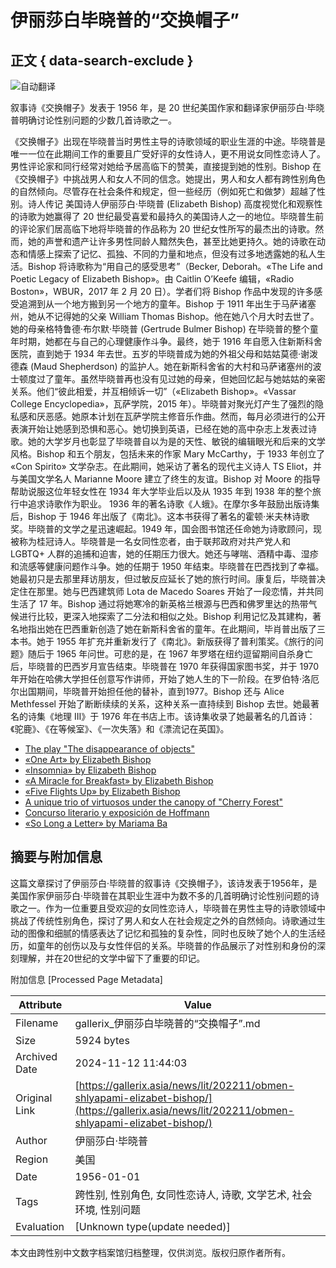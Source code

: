 # 伊丽莎白毕晓普的“交换帽子”

## 正文 { data-search-exclude }


![自动翻译](https://cdn.gallerix.asia/x/src/var/gtrans48.png)

叙事诗《交换帽子》发表于 1956 年，是 20 世纪美国作家和翻译家伊丽莎白·毕晓普明确讨论性别问题的少数几首诗歌之一。

《交换帽子》出现在毕晓普当时男性主导的诗歌领域的职业生涯的中途。毕晓普是唯一一位在此期间工作的重要且广受好评的女性诗人，更不用说女同性恋诗人了。男性评论家和同行经常对她给予居高临下的赞美，直接提到她的性别。Bishop 在《交换帽子》中挑战男人和女人不同的信念。她提出，男人和女人都有跨性别角色的自然倾向。尽管存在社会条件和规定，但一些经历（例如死亡和做梦）超越了性别。诗人传记 美国诗人伊丽莎白·毕晓普 (Elizabeth Bishop) 高度视觉化和观察性的诗歌为她赢得了 20 世纪最受喜爱和最持久的美国诗人之一的地位。毕晓普生前的评论家们居高临下地将毕晓普的作品称为 20 世纪女性所写的最杰出的诗歌。然而，她的声誉和遗产让许多男性同龄人黯然失色，甚至比她更持久。她的诗歌在动态和情感上探索了记忆、孤独、不同的力量和地点，但没有过多地透露她的私人生活。Bishop 将诗歌称为“用自己的感受思考”（Becker, Deborah。«The Life and Poetic Legacy of Elizabeth Bishop»。由 Caitlin O’Keefe 编辑，«Radio Boston»，WBUR，2017 年 2 月 20 日）。学者们将 Bishop 作品中发现的许多感受追溯到从一个地方搬到另一个地方的童年。Bishop 于 1911 年出生于马萨诸塞州，她从不记得她的父亲 William Thomas Bishop。他在她八个月大时去世了。她的母亲格特鲁德·布尔默·毕晓普 (Gertrude Bulmer Bishop) 在毕晓普的整个童年时期，她都在与自己的心理健康作斗争。最终，她于 1916 年自愿入住新斯科舍医院，直到她于 1934 年去世。五岁的毕晓普成为她的外祖父母和姑姑莫德·谢泼德森 (Maud Shepherdson) 的监护人。她在新斯科舍省的大村和马萨诸塞州的波士顿度过了童年。虽然毕晓普再也没有见过她的母亲，但她回忆起与她姑姑的亲密关系。他们“彼此相爱，并互相倾诉一切”（«Elizabeth Bishop»。«Vassar College Encyclopedia»，瓦萨学院，2015 年）。毕晓普对聚光灯产生了强烈的隐私感和厌恶感。她原本计划在瓦萨学院主修音乐作曲。然而，每月必须进行的公开表演开始让她感到恐惧和恶心。她切换到英语，已经在她的高中杂志上发表过诗歌。她的大学岁月也彰显了毕晓普自以为是的天性、敏锐的编辑眼光和后来的文学风格。Bishop 和五个朋友，包括未来的作家 Mary McCarthy，于 1933 年创立了 «Con Spirito» 文学杂志。在此期间，她采访了著名的现代主义诗人 TS Eliot，并与美国文学名人 Marianne Moore 建立了终生的友谊。Bishop 对 Moore 的指导帮助说服这位年轻女性在 1934 年大学毕业后以及从 1935 年到 1938 年的整个旅行中追求诗歌作为职业。 1936 年的著名诗歌《人蛾》。在摩尔多年鼓励出版诗集后，Bishop 于 1946 年出版了《南北》。这本书获得了著名的霍顿·米夫林诗歌奖。毕晓普的文学之星迅速崛起。1949 年，国会图书馆还任命她为诗歌顾问，现被称为桂冠诗人。毕晓普是一名女同性恋者，由于联邦政府对共产党人和 LGBTQ+ 人群的追捕和迫害，她的任期压力很大。她还与哮喘、酒精中毒、湿疹和流感等健康问题作斗争。她的任期于 1950 年结束。毕晓普在巴西找到了幸福。她最初只是去那里拜访朋友，但过敏反应延长了她的旅行时间。康复后，毕晓普决定住在那里。她与巴西建筑师 Lota de Macedo Soares 开始了一段恋情，并共同生活了 17 年。Bishop 通过将她寒冷的新英格兰根源与巴西和佛罗里达的热带气候进行比较，更深入地探索了二分法和相似之处。Bishop 利用记忆及其建构，著名地指出她在巴西重新创造了她在新斯科舍省的童年。在此期间，毕肖普出版了三本书。她于 1955 年扩充并重新发行了《南北》。新版获得了普利策奖。《旅行的问题》随后于 1965 年问世。可悲的是，在 1967 年罗塔在纽约逗留期间自杀身亡后，毕晓普的巴西岁月宣告结束。毕晓普在 1970 年获得国家图书奖，并于 1970 年开始在哈佛大学担任创意写作讲师，开始了她人生的下一阶段。在罗伯特·洛厄尔出国期间，毕晓普开始担任他的替补，直到1977。Bishop 还与 Alice Methfessel 开始了断断续续的关系，这种关系一直持续到 Bishop 去世。她最著名的诗集《地理 III》于 1976 年在书店上市。该诗集收录了她最著名的几首诗：《驼鹿》、《在等候室》、《一次失落》和《漂流记在英国》。

- [The play "The disappearance of objects"](/pr/spektakl-ischeznovenie-predmetov/)
- [«One Art» by Elizabeth Bishop](/news/lit/201701/odno-iskusstvo-elizabet-bishop/)
- [«Insomnia» by Elizabeth Bishop](/news/lit/202212/bessonnica-elizabet-bishop/)
- [«A Miracle for Breakfast» by Elizabeth Bishop](/news/lit/201711/chudo-na-zavtrak-elizabet-bishop/)
- [«Five Flights Up» by Elizabeth Bishop](/news/lit/201611/pyat-poletov-vverx-elizabet-bishop/)
- [A unique trio of virtuosos under the canopy of "Cherry Forest"](/news/music/201606/unikalnoe-trio-virtuozov-pod-senyu-chereshnevogo-lesa/)
- [Concurso literario y exposición de Hoffmann](/news/music/201701/literaturnyy-konkurs-i-vystavka-k-dnyu-rozhdeniya-gofmana/)
- [«So Long a Letter» by Mariama Ba](/news/lit/202303/takoe-dlinnoe-pismo-mariamy-ba/)

## 摘要与附加信息

<!-- tcd_abstract -->
这篇文章探讨了伊丽莎白·毕晓普的叙事诗《交换帽子》，该诗发表于1956年，是美国作家伊丽莎白·毕晓普在其职业生涯中为数不多的几首明确讨论性别问题的诗歌之一。作为一位重要且受欢迎的女同性恋诗人，毕晓普在男性主导的诗歌领域中挑战了传统性别角色，探讨了男人和女人在社会规定之外的自然倾向。诗歌通过生动的图像和细腻的情感表达了记忆和孤独的复杂性，同时也反映了她个人的生活经历，如童年的创伤以及与女性伴侣的关系。毕晓普的作品展示了对性别和身份的深刻理解，并在20世纪的文学中留下了重要的印记。
<!-- tcd_abstract_end -->

附加信息 [Processed Page Metadata]

| Attribute       | Value                                  |
|-----------------|----------------------------------------|
| Filename        | gallerix_伊丽莎白毕晓普的“交换帽子”.md                             |
| Size            | 5924 bytes                           |
| Archived Date   | 2024-11-12 11:44:03                             |
| Original Link   | [https://gallerix.asia/news/lit/202211/obmen-shlyapami-elizabet-bishop/](https://gallerix.asia/news/lit/202211/obmen-shlyapami-elizabet-bishop/)                       |
| Author          | 伊丽莎白·毕晓普                               |
| Region          | 美国                               |
| Date            | 1956-01-01                                 |
| Tags            | 跨性别, 性别角色, 女同性恋诗人, 诗歌, 文学艺术, 社会环境, 性别问题                                 |
| Evaluation            | [Unknown type(update needed)]                                 |
<!-- tcd_table_end -->

本文由跨性别中文数字档案馆归档整理，仅供浏览。版权归原作者所有。
